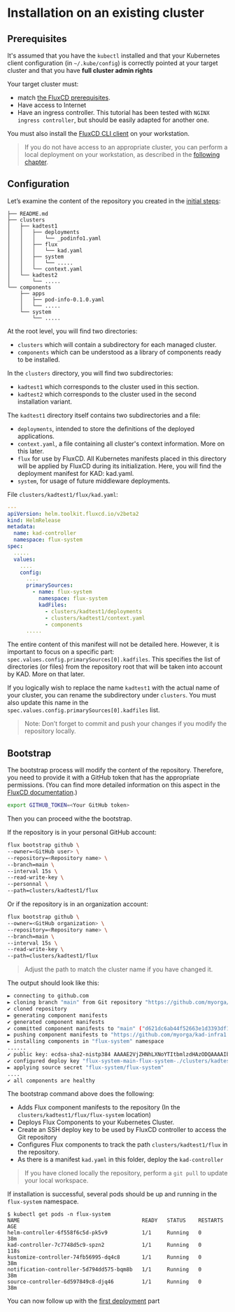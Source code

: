 # Installation on an existing cluster

## Prerequisites

It's assumed that you have the `kubectl` installed and that your Kubernetes client configuration (in `~/.kube/config`) 
is correctly pointed at your target cluster and that you have **full cluster admin rights**

Your target cluster must:

- match [the FluxCD prerequisites](https://fluxcd.io/flux/installation/#prerequisites).
- Have access to Internet
- Have an ingress controller. This tutorial has been tested with `NGINX ingress controller`, but should be 
easily adapted for another one.

You must also install the [FluxCD CLI client](https://fluxcd.io/flux/installation/#install-the-flux-cli) on your workstation.

> If you do not have access to an appropriate cluster, you can perform a local deployment on your workstation, as described in the [following chapter](./130-kind.md).

## Configuration 

Let’s examine the content of the repository you created in the [initial steps](./110-preparation.md):

```
├── README.md
├── clusters
│   ├── kadtest1
│   │   ├── deployments
│   │   │   └── _podinfo1.yaml
│   │   ├── flux
│   │   │   └── kad.yaml
│   │   ├── system
│   │   │   └── .....
│   │   └── context.yaml
│   └── kadtest2
│       └── .....
└── components
    ├── apps
    │   ├── pod-info-0.1.0.yaml
    │   └── .....
    └── system
        └── .....
```

At the root level, you will find two directories:

- `clusters` which will contain a subdirectory for each managed cluster.
- `components` which can be understood as a library of components ready to be installed.

In the `clusters` directory, you will find two subdirectories:

- `kadtest1` which corresponds to the cluster used in this section.
- `kadtest2` which corresponds to the cluster used in the second installation variant.

The `kadtest1` directory itself contains two subdirectories and a file:

- `deployments`, intended to store the definitions of the deployed applications.
- `context.yaml`, a file containing all cluster's context information. More on this later.
- `flux` for use by FluxCD. All Kubernetes manifests placed in this directory will be applied by FluxCD during its 
  initialization. Here, you will find the deployment manifest for KAD: kad.yaml.
- `system`, for usage of future middleware deployments.

File `clusters/kadtest1/flux/kad.yaml`:

``` yaml
--- 
apiVersion: helm.toolkit.fluxcd.io/v2beta2
kind: HelmRelease
metadata:
  name: kad-controller
  namespace: flux-system
spec:
  .....
  values:
    ....
    config:
      ....
      primarySources:
        - name: flux-system
          namespace: flux-system
          kadFiles:
            - clusters/kadtest1/deployments
            - clusters/kadtest1/context.yaml
            - components
      .....
```

The entire content of this manifest will not be detailed here. However, it is important to focus on a specific part: 
`spec.values.config.primarySources[0].kadfiles`. This specifies the list of directories (or files) from the repository 
root that will be taken into account by KAD. More on that later.

If you logically wish to replace the name `kadtest1` with the actual name of your cluster, you can rename the 
subdirectory under `clusters`. You must also update this name in the `spec.values.config.primarySources[0].kadfiles` list.

> Note: Don’t forget to commit and push your changes if you modify the repository locally.

## Bootstrap

The bootstrap process will modify the content of the repository. Therefore, you need to provide it with a GitHub token 
that has the appropriate permissions. (You can find more detailed information on this aspect in the [FluxCD documentation](https://fluxcd.io/flux/installation/bootstrap/github/#github-pat).)

``` bash
export GITHUB_TOKEN=<Your GitHub token>
```

Then you can proceed withe the bootstrap.

If the repository is in your personal GitHub account:

``` bash
flux bootstrap github \
--owner=<GitHub user> \
--repository=<Repository name> \
--branch=main \
--interval 15s \
--read-write-key \
--personnal \
--path=clusters/kadtest1/flux
```

Or if the repository is in an organization account:

``` bash
flux bootstrap github \
--owner=<GitHub organization> \
--repository=<Repository name> \
--branch=main \
--interval 15s \
--read-write-key \
--path=clusters/kadtest1/flux
```

> Adjust the path to match the cluster name if you have changed it.

The output should look like this:

``` bash
► connecting to github.com
► cloning branch "main" from Git repository "https://github.com/myorga/kad-infra1.git"
✔ cloned repository
► generating component manifests
✔ generated component manifests
✔ committed component manifests to "main" ("d621dc6ab44f52663e1d3393df18ae14192b1888")
► pushing component manifests to "https://github.com/myorga/kad-infra1.git"
► installing components in "flux-system" namespace
......
✔ public key: ecdsa-sha2-nistp384 AAAAE2VjZHNhLXNoYTItbmlzdHAzODQAAAAIbmlzdHAzODQAAABhBHfD5hEc7Ciyth7ZB7t66dukywWFff8hakJki/C5Kf8wOOqKrO9WsOQGblRNXGmfBEtgkOrFmchIeYRLYY4CK8VjOH5rJLZK7/TziP9xM3ljUCByzgd/x28o9598Tku7gg==
✔ configured deploy key "flux-system-main-flux-system-./clusters/kadtest1/flux" for "https://github.com/kubotal/kad-infra-doc"
► applying source secret "flux-system/flux-system"
....
✔ all components are healthy

```

The bootstrap command above does the following:

- Adds Flux component manifests to the repository (In the `clusters/kadtest1/flux/flux-system` location)
- Deploys Flux Components to your Kubernetes Cluster.
- Create an SSH deploy key to be used by FluxCD controller to access the Git repository 
- Configures Flux components to track the path `clusters/kadtest1/flux` in the repository.
- As there is a manifest `kad.yaml` in this folder, deploy the `kad-controller`


> If you have cloned locally the repository, perform a `git pull` to update your local workspace.


If installation is successful, several pods should be up and running in the `flux-system` namespace.

``` shell
$ kubectl get pods -n flux-system
NAME                                       READY   STATUS    RESTARTS   AGE
helm-controller-6f558f6c5d-pk5v9           1/1     Running   0          38m
kad-controller-7c7748d5c9-spzn2            1/1     Running   0          118s
kustomize-controller-74fb56995-dq4c8       1/1     Running   0          38m
notification-controller-5d794dd575-bqm8b   1/1     Running   0          38m
source-controller-6d597849c8-djq46         1/1     Running   0          38m

```

You can now follow up with the [first deployment](./140-a-first-deployment.md) part


